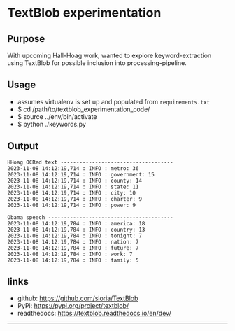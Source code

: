 # TextBlob experimentation


## Purpose

With upcoming Hall-Hoag work, wanted to explore keyword-extraction using TextBlob for possible inclusion into processing-pipeline.


## Usage
- assumes virtualenv is set up and populated from `requirements.txt`
- $ cd /path/to/textblob_experimentation_code/
- $ source ../env/bin/activate
- $ python ./keywords.py


## Output

```
HHoag OCRed text ------------------------------------
2023-11-08 14:12:19,714 : INFO : metro: 36
2023-11-08 14:12:19,714 : INFO : government: 15
2023-11-08 14:12:19,714 : INFO : county: 14
2023-11-08 14:12:19,714 : INFO : state: 11
2023-11-08 14:12:19,714 : INFO : city: 10
2023-11-08 14:12:19,714 : INFO : charter: 9
2023-11-08 14:12:19,714 : INFO : power: 9

Obama speech ----------------------------------------
2023-11-08 14:12:19,784 : INFO : america: 18
2023-11-08 14:12:19,784 : INFO : country: 13
2023-11-08 14:12:19,784 : INFO : tonight: 7
2023-11-08 14:12:19,784 : INFO : nation: 7
2023-11-08 14:12:19,784 : INFO : future: 7
2023-11-08 14:12:19,784 : INFO : work: 7
2023-11-08 14:12:19,784 : INFO : family: 5
```

## links

- github: <https://github.com/sloria/TextBlob>
- PyPi: <https://pypi.org/project/textblob/>
- readthedocs: <https://textblob.readthedocs.io/en/dev/>

---